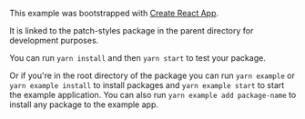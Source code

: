 This example was bootstrapped with [Create React App](https://github.com/facebook/create-react-app).

It is linked to the patch-styles package in the parent directory for development purposes.

You can run `yarn install` and then `yarn start` to test your package.

Or if you're in the root directory of the package you can run
`yarn example` or `yarn example install` to install packages
and `yarn example start` to start the example application.
You can also run `yarn example add package-name` to install
any package to the example app.
